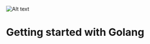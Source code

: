 ![Alt text](https://upload.wikimedia.org/wikipedia/commons/thumb/0/05/Go_Logo_Blue.svg/1200px-Go_Logo_Blue.svg.png "")

# Getting started with Golang